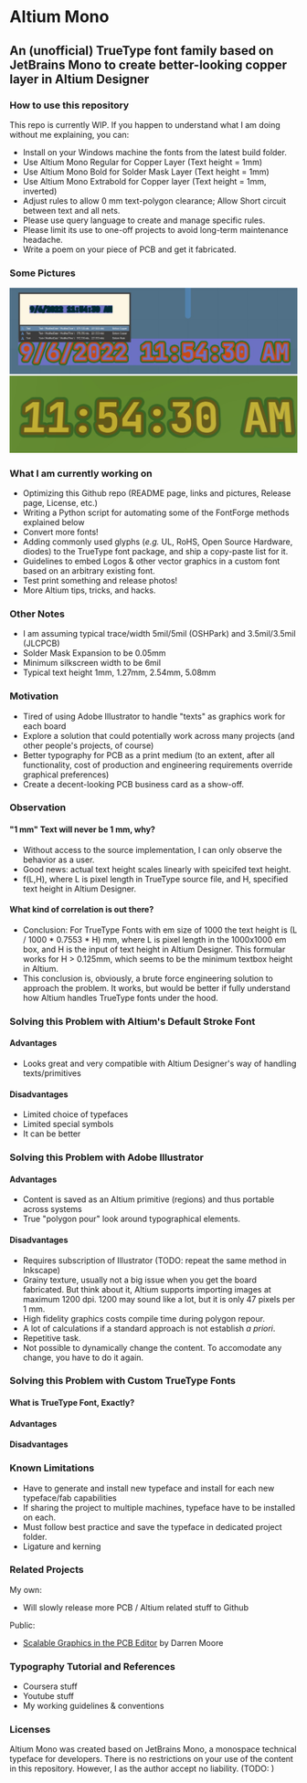 # Altium Mono
## An (unofficial) TrueType font family based on JetBrains Mono to create better-looking copper layer in Altium Designer

### How to use this repository
This repo is currently WIP. If you happen to understand what I am doing without me explaining, you can:
- Install on your Windows machine the fonts from the latest build folder.
- Use Altium Mono Regular for Copper Layer (Text height = 1mm)
- Use Altium Mono Bold for Solder Mask Layer (Text height = 1mm)
- Use Altium Mono Extrabold for Copper layer (Text height = 1mm, inverted)
- Adjust rules to allow 0 mm text-polygon clearance; Allow Short circuit between text and all nets.
- Please use query language to create and manage specific rules.
- Please limit its use to one-off projects to avoid long-term maintenance headache.
- Write a poem on your piece of PCB and get it fabricated.

### Some Pictures
![Demonstration 2D](/Images/Demo1.jpg)
![Demonstration 3D](/Images/Demo1-1.jpg)

### What I am currently working on 
- Optimizing this Github repo (README page, links and pictures, Release page, License, etc.)
- Writing a Python script for automating some of the FontForge methods explained below
- Convert more fonts!
- Adding commonly used glyphs (*e.g.* UL, RoHS, Open Source Hardware, diodes) to the TrueType font package, and ship a copy-paste list for it. 
- Guidelines to embed Logos & other vector graphics in a custom font based on an arbitrary existing font.
- Test print something and release photos!
- More Altium tips, tricks, and hacks.

### Other Notes
- I am assuming typical trace/width 5mil/5mil (OSHPark) and 3.5mil/3.5mil (JLCPCB)
- Solder Mask Expansion to be 0.05mm
- Minimum silkscreen width to be 6mil
- Typical text height 1mm, 1.27mm, 2.54mm, 5.08mm


### Motivation
- Tired of using Adobe Illustrator to handle "texts" as graphics work for each board
- Explore a solution that could potentially work across many projects (and other people's projects, of course)
- Better typography for PCB as a print medium (to an extent, after all functionality, cost of production and engineering requirements override graphical preferences)
- Create a decent-looking PCB business card as a show-off.

### Observation 
#### "1 mm" Text will never be 1 mm, why?
- Without access to the source implementation, I can only observe the behavior as a user. 
- Good news: actual text height scales linearly with speicifed text height.
- f(L,H), where L is pixel length in TrueType source file, and H, specified text height in Altium Designer.
#### What kind of correlation is out there?
- Conclusion: For TrueType Fonts with em size of 1000 the text height is (L / 1000 * 0.7553 * H) mm, where L is pixel length in the 1000x1000 em box, and H is the input of text height in Altium Designer. This formular works for H > 0.125mm, which seems to be the minimum textbox height in Altium.
- This conclusion is, obviously, a brute force engineering solution to approach the problem. It works, but would be better if fully understand how Altium handles TrueType fonts under the hood.
### Solving this Problem with Altium's Default Stroke Font
#### Advantages
- Looks great and very compatible with Altium Designer's way of handling texts/primitives
#### Disadvantages
- Limited choice of typefaces
- Limited special symbols
- It can be better
### Solving this Problem with Adobe Illustrator
#### Advantages
- Content is saved as an Altium primitive (regions) and thus portable across systems
- True "polygon pour" look around typographical elements.
#### Disadvantages
- Requires subscription of Illustrator (TODO: repeat the same method in Inkscape)
- Grainy texture, usually not a big issue when you get the board fabricated. But think about it, Altium supports importing images at maximum 1200 dpi. 1200 may sound like a lot, but it is only 47 pixels per 1 mm. 
- High fidelity graphics costs compile time during polygon repour.
- A lot of calculations if a standard approach is not establish *a priori*. 
- Repetitive task.
- Not possible to dynamically change the content. To accomodate any change, you have to do it again.

### Solving this Problem with Custom TrueType Fonts
#### What is TrueType Font, Exactly?
#### Advantages
#### Disadvantages





### Known Limitations
- Have to generate and install new typeface and install for each new typeface/fab capabilities
- If sharing the project to multiple machines, typeface have to be installed on each.
- Must follow best practice and save the typeface in dedicated project folder.
- Ligature and kerning 
### Related Projects
My own:

- Will slowly release more PCB / Altium related stuff to Github

Public:
- [Scalable Graphics in the PCB Editor](https://forum.live.altium.com/#/posts/61899) by Darren Moore 

### Typography Tutorial and References
- Coursera stuff
- Youtube stuff
- My working guidelines & conventions

### Licenses 
Altium Mono was created based on JetBrains Mono, a monospace technical typeface for developers.
There is no restrictions on your use of the content in this repository. However, I as the author accept no liability. (TODO: )